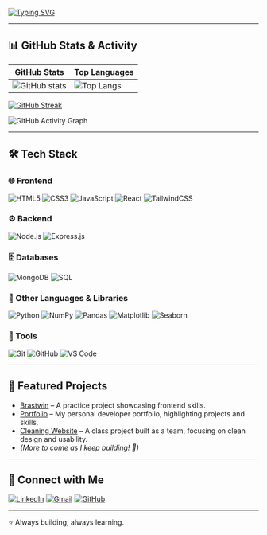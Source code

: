 [![Typing SVG](https://readme-typing-svg.demolab.com?font=Fira+Code&duration=4000&pause=1500&color=FF69B4&width=700&lines=🌸+Holla,+I'm+Immaculate!;💻+A+CS+student+exploring+the+magic+of+code.;🌱+Learning+the+MERN+stack.;🎨+Creating+clean+and+user-friendly+apps.;☕+Fueled+by+curiosity+%26+coffee.;✨+Always+learning,+building,+blooming+🌸)](https://git.io/typing-svg)

---

## 📊 GitHub Stats & Activity  

| GitHub Stats | Top Languages |
|--------------|---------------|
| ![GitHub stats](https://github-readme-stats.vercel.app/api?username=KimaniImmaculate&show_icons=true&theme=tokyonight&hide_border=true) | ![Top Langs](https://github-readme-stats.vercel.app/api/top-langs/?username=KimaniImmaculate&layout=compact&theme=tokyonight&hide_border=true) |

[![GitHub Streak](https://github-readme-streak-stats.herokuapp.com/?user=KimaniImmaculate&theme=dark&hide_border=true)](https://github.com/KimaniImmaculate)

![GitHub Activity Graph](https://github-readme-activity-graph.vercel.app/graph?username=KimaniImmaculate&theme=tokyo-night)

---

## 🛠️ Tech Stack  

### 🌐 Frontend  
![HTML5](https://img.shields.io/badge/html5-E34F26?style=for-the-badge&logo=html5&logoColor=white) ![CSS3](https://img.shields.io/badge/css3-1572B6?style=for-the-badge&logo=css3&logoColor=white) ![JavaScript](https://img.shields.io/badge/javascript-F7DF1E?style=for-the-badge&logo=javascript&logoColor=black) ![React](https://img.shields.io/badge/react-61DAFB?style=for-the-badge&logo=react&logoColor=black) ![TailwindCSS](https://img.shields.io/badge/tailwindcss-38B2AC?style=for-the-badge&logo=tailwind-css&logoColor=white)

### ⚙️ Backend  
![Node.js](https://img.shields.io/badge/node.js-339933?style=for-the-badge&logo=node.js&logoColor=white) ![Express.js](https://img.shields.io/badge/express.js-000000?style=for-the-badge&logo=express&logoColor=white)

### 🗄️ Databases  
![MongoDB](https://img.shields.io/badge/MongoDB-4EA94B?style=for-the-badge&logo=mongodb&logoColor=white) ![SQL](https://img.shields.io/badge/sql-4479A1?style=for-the-badge&logo=postgresql&logoColor=white)

### 🐍 Other Languages & Libraries
![Python](https://img.shields.io/badge/python-3776AB?style=for-the-badge&logo=python&logoColor=white) ![NumPy](https://img.shields.io/badge/NumPy-013243?style=for-the-badge&logo=numpy&logoColor=white) ![Pandas](https://img.shields.io/badge/Pandas-150458?style=for-the-badge&logo=pandas&logoColor=white) ![Matplotlib](https://img.shields.io/badge/Matplotlib-000000?style=for-the-badge&logo=matplotlib&logoColor=white) ![Seaborn](https://img.shields.io/badge/Seaborn-4C72B0?style=for-the-badge&logo=seaborn&logoColor=white)


### 🔧 Tools  
![Git](https://img.shields.io/badge/git-F05033?style=for-the-badge&logo=git&logoColor=white) ![GitHub](https://img.shields.io/badge/github-121011?style=for-the-badge&logo=github&logoColor=white) ![VS Code](https://img.shields.io/badge/VS%20Code-007ACC?style=for-the-badge&logo=visual-studio-code&logoColor=white)

---

## 🌟 Featured Projects  

- [Brastwin](https://github.com/KimaniImmaculate/brastwin) – A practice project showcasing frontend skills.  
- [Portfolio](https://github.com/KimaniImmaculate/Hportfolio) – My personal developer portfolio, highlighting projects and skills.  
- [Cleaning Website](https://github.com/KimaniImmaculate/CProj) – A class project built as a team, focusing on clean design and usability.
- *(More to come as I keep building! 🚀)*  


---

## 🤝 Connect with Me  

[![LinkedIn](https://img.shields.io/badge/LinkedIn-%230077B5.svg?&style=for-the-badge&logo=linkedin&logoColor=white)](https://www.linkedin.com/in/immaculate-kimani) [![Gmail](https://img.shields.io/badge/Gmail-D14836?style=for-the-badge&logo=gmail&logoColor=white)](mailto:immaculatekimani001@gmail.com) [![GitHub](https://img.shields.io/badge/GitHub-100000?style=for-the-badge&logo=github&logoColor=white)](https://github.com/KimaniImmaculate)

---

⭐ Always building, always learning.
  


